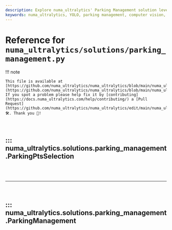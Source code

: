 ```yaml
---
description: Explore numa_ultralytics' Parking Management solution leveraging YOLO for efficient parking zone monitoring and management.
keywords: numa_ultralytics, YOLO, parking management, computer vision, parking monitoring, AI solutions, machine learning
---
```


# Reference for `numa_ultralytics/solutions/parking_management.py`

!!! note

    This file is available at [https://github.com/numa_ultralytics/numa_ultralytics/blob/main/numa_ultralytics/solutions/parking_management.py](https://github.com/numa_ultralytics/numa_ultralytics/blob/main/numa_ultralytics/solutions/parking_management.py). If you spot a problem please help fix it by [contributing](https://docs.numa_ultralytics.com/help/contributing/) a [Pull Request](https://github.com/numa_ultralytics/numa_ultralytics/edit/main/numa_ultralytics/solutions/parking_management.py) 🛠️. Thank you 🙏!

<br>

## ::: numa_ultralytics.solutions.parking_management.ParkingPtsSelection

<br><br><hr><br>

## ::: numa_ultralytics.solutions.parking_management.ParkingManagement

<br><br>
